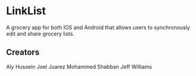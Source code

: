 # LinkList

A grocery app for both IOS and Android that allows users to synchronously edit and share grocery lists.

## Creators

Aly Hussein
Joel Juarez
Mohammed Shabban
Jeff Williams

